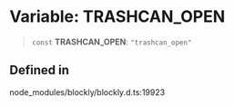 # Variable: TRASHCAN_OPEN

> `const` **TRASHCAN_OPEN**: `"trashcan_open"`

## Defined in

node_modules/blockly/blockly.d.ts:19923
